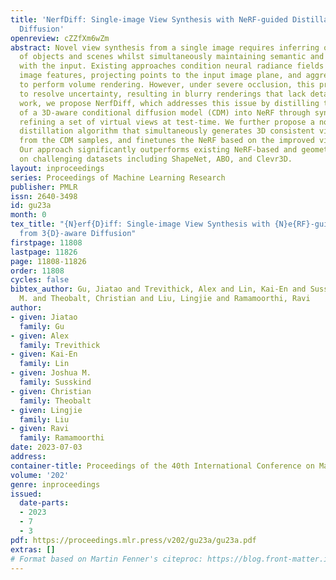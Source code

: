 ```yaml
---
title: 'NerfDiff: Single-image View Synthesis with NeRF-guided Distillation from 3D-aware
  Diffusion'
openreview: cZZfXm6wZm
abstract: Novel view synthesis from a single image requires inferring occluded regions
  of objects and scenes whilst simultaneously maintaining semantic and physical consistency
  with the input. Existing approaches condition neural radiance fields (NeRF) on local
  image features, projecting points to the input image plane, and aggregating 2D features
  to perform volume rendering. However, under severe occlusion, this projection fails
  to resolve uncertainty, resulting in blurry renderings that lack details. In this
  work, we propose NerfDiff, which addresses this issue by distilling the knowledge
  of a 3D-aware conditional diffusion model (CDM) into NeRF through synthesizing and
  refining a set of virtual views at test-time. We further propose a novel NeRF-guided
  distillation algorithm that simultaneously generates 3D consistent virtual views
  from the CDM samples, and finetunes the NeRF based on the improved virtual views.
  Our approach significantly outperforms existing NeRF-based and geometry-free approaches
  on challenging datasets including ShapeNet, ABO, and Clevr3D.
layout: inproceedings
series: Proceedings of Machine Learning Research
publisher: PMLR
issn: 2640-3498
id: gu23a
month: 0
tex_title: "{N}erf{D}iff: Single-image View Synthesis with {N}e{RF}-guided Distillation
  from 3{D}-aware Diffusion"
firstpage: 11808
lastpage: 11826
page: 11808-11826
order: 11808
cycles: false
bibtex_author: Gu, Jiatao and Trevithick, Alex and Lin, Kai-En and Susskind, Joshua
  M. and Theobalt, Christian and Liu, Lingjie and Ramamoorthi, Ravi
author:
- given: Jiatao
  family: Gu
- given: Alex
  family: Trevithick
- given: Kai-En
  family: Lin
- given: Joshua M.
  family: Susskind
- given: Christian
  family: Theobalt
- given: Lingjie
  family: Liu
- given: Ravi
  family: Ramamoorthi
date: 2023-07-03
address: 
container-title: Proceedings of the 40th International Conference on Machine Learning
volume: '202'
genre: inproceedings
issued:
  date-parts:
  - 2023
  - 7
  - 3
pdf: https://proceedings.mlr.press/v202/gu23a/gu23a.pdf
extras: []
# Format based on Martin Fenner's citeproc: https://blog.front-matter.io/posts/citeproc-yaml-for-bibliographies/
---
```

